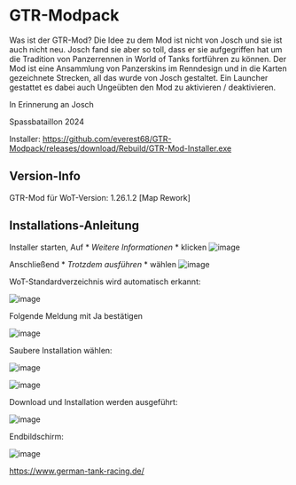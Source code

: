 # GTR-Modpack
Was ist der GTR-Mod?
Die Idee zu dem Mod ist nicht von Josch und sie ist auch nicht neu. Josch fand sie aber so toll, dass er sie aufgegriffen hat um die Tradition von Panzerrennen in World of Tanks fortführen zu können. Der Mod ist eine Ansammlung von Panzerskins im Renndesign und in die Karten gezeichnete Strecken, all das wurde von Josch gestaltet. Ein Launcher gestattet es dabei auch Ungeübten den Mod zu aktivieren / deaktivieren.

In Erinnerung an Josch

Spassbataillon 2024


Installer: https://github.com/everest68/GTR-Modpack/releases/download/Rebuild/GTR-Mod-Installer.exe

## Version-Info
GTR-Mod für WoT-Version: 1.26.1.2 [Map Rework]



## Installations-Anleitung
Installer starten, Auf * *Weitere Informationen* * klicken
![image](https://github.com/user-attachments/assets/8c24aca9-0575-4541-9f82-8bed47a91bbb)

Anschließend * *Trotzdem ausführen* * wählen
![image](https://github.com/user-attachments/assets/3eb35011-c2c0-4895-8e5f-7e1b304b4d67)

WoT-Standardverzeichnis wird automatisch erkannt:

![image](https://github.com/user-attachments/assets/f272e3c3-5e29-4ef8-90e3-8c797cbc7137)

Folgende Meldung mit Ja bestätigen

![image](https://github.com/user-attachments/assets/5101c8dc-085d-4057-a7e8-1f054dc55fb5)

Saubere Installation wählen:

![image](https://github.com/user-attachments/assets/1399c3c1-29ff-4fcd-9423-02675dc8df73)

![image](https://github.com/user-attachments/assets/ad753cf5-68c9-4ea0-9c28-327486ce34a2)

Download und Installation werden ausgeführt:

![image](https://github.com/user-attachments/assets/55e8f369-e492-4b79-9af5-1da3b5c0a291)

Endbildschirm:

![image](https://github.com/user-attachments/assets/960391af-5aca-4032-8051-64325b542300)


https://www.german-tank-racing.de/







